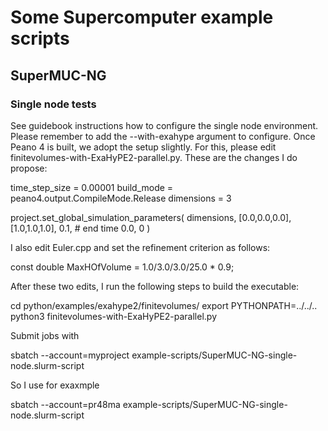 # Some Supercomputer example scripts #



## SuperMUC-NG ##


### Single node tests ###

See guidebook instructions how to configure the single node environment.
Please remember to add the --with-exahype argument to configure. Once 
Peano 4 is built, we adopt the setup slightly. For this, please edit 
finitevolumes-with-ExaHyPE2-parallel.py. These are the changes I do 
propose:


time_step_size = 0.00001
build_mode = peano4.output.CompileMode.Release
dimensions = 3

  project.set_global_simulation_parameters(
    dimensions, [0.0,0.0,0.0], [1.0,1.0,1.0],
    0.1,                       # end time
    0.0, 0
  )


I also edit Euler.cpp and set the refinement criterion as follows:


  const double MaxHOfVolume  = 1.0/3.0/3.0/25.0 * 0.9;


After these two edits, I run the following steps to build the executable:


cd python/examples/exahype2/finitevolumes/
export PYTHONPATH=../../..
python3 finitevolumes-with-ExaHyPE2-parallel.py


Submit jobs with

sbatch --account=myproject example-scripts/SuperMUC-NG-single-node.slurm-script

So I use for exaxmple 

sbatch --account=pr48ma example-scripts/SuperMUC-NG-single-node.slurm-script
